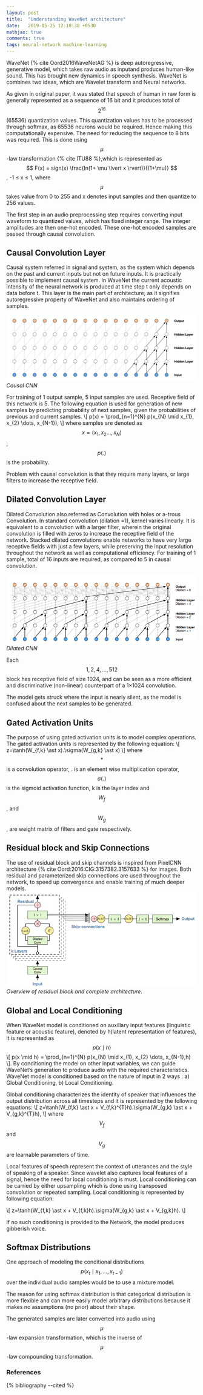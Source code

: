 ```yaml
---
layout: post
title:  "Understanding WaveNet architecture"
date:   2019-05-25 12:10:38 +0530
mathjax: true
comments: true
tags: neural-network machine-learning
---
```

WaveNet {% cite Oord2016WaveNetAG %} is deep autoregressive, generative model, which takes raw audio as inputand produces human-like sound. This has brought new dynamics in speech synthesis. WaveNet is combines two ideas, which are Wavelet transform and Neural networks.

As given in original paper, it was stated that speech of human in raw form is generally represented as a sequence of 16 bit and it  produces total of  $$ 2^{16} $$ (65536) quantization values. This quantization values has to be processed through softmax, as 65536 neurons would be required. Hence making this computationally expensive. The need for reducing the sequence to 8 bits was required. This is done using $$ \mu $$-law transformation {% cite ITU88 %},which is represented as $$ F(x) = sign(x) \frac{ln(1+ \mu \lvert x \rvert)}{(1+\mu)} $$, -1 ≤ x ≤ 1, where $$ \mu $$ takes value from 0 to 255 and x denotes input samples and then quantize to 256 values.


The first step in an audio preprocessing step requires converting input waveform to quantized values, which has fixed integer range. The integer
amplitudes are then one-hot encoded. These one-hot encoded samples are passed through causal convolution.

## Causal Convolution Layer
Causal system referred in signal and system, as the system which depends on the  past and current inputs but not on future inputs. It is practically possible to implement causal system. In WaveNet the current acoustic intensity of the neural network is produced at time step t only depends on data before t. This layer is the main part of architecture, as it signifies autoregressive property of WaveNet and also maintains ordering of samples.

![Causal Convolution](/assets/causalconv.png)
*Causal CNN*

For training of 1 output sample, 5 input samples are used. Receptive field of this network is 5.
The following equation is used for generation of new samples by predicting probability of next samples, given the probabilities of previous and current samples.
\\[ p(x) = \prod_{n=1}^{N} p(x_{N} \mid x_{1}, x_{2} \dots, x_{N-1}),  \\] 
where samples are denoted as $$ x = (x_{1}, x_{2} \dots, x_{N}) $$, $$ p(.) $$ is the
probability.

Problem with causal convolution is that they require many layers, or large filters to increase the receptive field.

## Dilated Convolution Layer

Dilated Convolution also referred as Convolution with holes or a-trous Convolution. In standard convolution (dilation =1), kernel varies linearly. It is equivalent to a convolution with a larger filter, wherein the original convolution is filled with zeros to increase the receptive field of the network. Stacked dilated convolutions enable networks to have very large receptive fields with just a few layers, while preserving the input
resolution throughout the network as well as computational efficiency. For training of 1 sample, total of 16 inputs are required, as compared to 5 in causal convolution.

![Dilated Convolution](/assets/dilatedcnn.png)
*Dilated CNN*

Each $$ 1, 2, 4, \dots, 512 $$ block has receptive field of size 1024, and can be seen as a more efficient and discriminative (non-linear) counterpart of a 1×1024 convolution.

The model gets struck where the input is nearly silent, as the model is confused about the next samples to be generated.

## Gated Activation Units

The purpose of using gated activation units is to model complex operations. The gated activation units is represented by the following equation:
\\[ z=\tanh(W_{f,k} \ast x).\sigma(W_{g,k} \ast x) \\] 
where $$ \ast $$ is a convolution operator, . is an element wise multiplication
operator,$$ \sigma(.) $$ is the sigmoid activation function, k is the layer index
and $$ W_{f} $$ , and $$ W_{g} $$ , are weight matrix of filters and gate respectively.

## Residual block and Skip Connections

The use of residual block and skip channels is inspired from PixelCNN architecture {% cite Oord:2016:CIG:3157382.3157633 %} for images. Both residual and parameterized skip connections are used throughout the network, to speed up convergence and enable training of much deeper models.
![Residual Network](/assets/WaveNet.png)
*Overview of residual block and complete architecture.*

## Global and Local Conditioning

When WaveNet model is conditioned on auxillary input features (linguistic
feature or acoustic feature), denoted by h(latent representation of
features), it is represented as $$  p(x \mid h)$$
\\[ p(x \mid h) = \prod_{n=1}^{N} p(x_{N} \mid x_{1}, x_{2} \dots, x_{N-1},h)  \\].
By conditioning the model on other input variables, we can guide
WaveNet’s generation to produce audio with the required
characteristics. WaveNet model is conditioned based on the nature of input in 2 ways : a) Global Conditioning, b) Local Conditioning.

Global conditioning characterizes the identity of speaker that influences the output distribution across all timesteps and it is represented by the following equations:
\\[ z=\tanh(W_{f,k} \ast x + V_{f,k}^{T}h).\sigma(W_{g,k} \ast x + V_{g,k}^{T}h),  \\] where $$ V_{f} $$ and $$ V_{g} $$ are learnable parameters of time.


Local features of speech represent the context of utterances and the
style of speaking of a speaker. Since wavelet also captures local features of a signal, hence the need for local conditioning is must. Local conditioning can be carried by either upsampling which is done using transposed convolution or repeated sampling. Local conditioning is represented by following equation:

\\[ z=\tanh(W_{f,k} \ast x + V_{f,k}h).\sigma(W_{g,k} \ast x + V_{g,k}h).  \\]

If no such conditioning is provided to the Network, the model produces gibberish voice.

## Softmax Distributions

One approach of modeling the conditional distributions $$ p(x_{t} \mid x_1 ,\dots , x_{t−1}) $$ over the individual audio samples would be to use a mixture model.

The reason for using softmax distribution is that categorical distribution is more flexible and can more easily model arbitrary distributions because it makes no assumptions (no prior) about their shape.

The generated samples are later converted into audio using $$ \mu $$-law expansion transformation, which is the inverse of $$\mu$$-law compounding transformation.

### References
{% bibliography --cited %}
